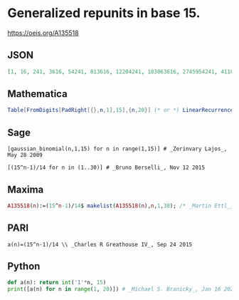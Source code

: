 # Generalized repunits in base 15\.
https://oeis.org/A135518
## JSON
```JSON
[1, 16, 241, 3616, 54241, 813616, 12204241, 183063616, 2745954241, 41189313616, 617839704241, 9267595563616, 139013933454241, 2085209001813616, 31278135027204241, 469172025408063616, 7037580381120954241, 105563705716814313616, 1583455585752214704241]
```
## Mathematica
```Mathematica
Table[FromDigits[PadRight[{},n,1],15],{n,20}] (* or *) LinearRecurrence[{16,-15},{1,16},20] (* _Harvey P. Dale_, Jul 08 2013 *)
```
## Sage
```Sage
[gaussian_binomial(n,1,15) for n in range(1,15)] # _Zerinvary Lajos_, May 28 2009
```
```Sage
[(15^n-1)/14 for n in (1..30)] # _Bruno Berselli_, Nov 12 2015
```
## Maxima
```Maxima
A135518(n):=(15^n-1)/14$ makelist(A135518(n),n,1,30); /* _Martin Ettl_, Nov 05 2012 */
```
## PARI
```PARI
a(n)=(15^n-1)/14 \\ _Charles R Greathouse IV_, Sep 24 2015
```
## Python
```Python
def a(n): return int('1'*n, 15)
print([a(n) for n in range(1, 20)]) # _Michael S. Branicky_, Jan 16 2021
```
